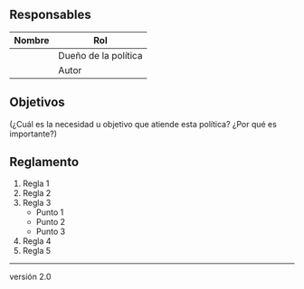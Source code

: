 ## Responsables
| Nombre    | Rol               | 
| --------- | ----------------- | 
|           | Dueño de la política            | 
|           | Autor       |

## Objetivos
(¿Cuál es la necesidad u objetivo que atiende esta política? ¿Por qué es importante?)

## Reglamento
1. Regla 1
2. Regla 2
3. Regla 3
      <ul>
          <li>Punto 1</li>
          <li>Punto 2</li>
          <li>Punto 3</li>
      </ul>
4. Regla 4
5. Regla 5

***
versión 2.0


